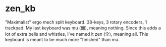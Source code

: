 # zen_kb
"Maximalist" ergo mech split keyboard. 38-keys, 3 rotary encoders, 1 trackpad. My last keyboard was mu (無), meaning nothing. Since this adds a lot of extra bells and whistles, I've named it zen (全), meaning all. This keyboard is meant to be much more "finished" than mu.
